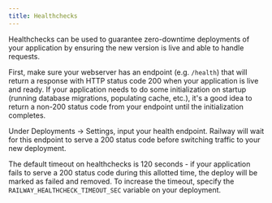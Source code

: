 ```yaml
---
title: Healthchecks
---
```


Healthchecks can be used to guarantee zero-downtime deployments of your application by ensuring the new version is live and able to handle requests.


<NextImage 
src="https://res.cloudinary.com/railway/image/upload/v1636427657/docs/healthchecks_xov2f5.png"
alt="Screenshot of Healthchecks"
layout="intrinsic"
width={967} height={694} quality={80} />

First, make sure your webserver has an endpoint (e.g. `/health`) that will return a response with HTTP status code 200 when your application is live and ready. If your application needs to do some initialization on startup (running database migrations, populating cache, etc.), it's a good idea to return a non-200 status code from your endpoint until the initialization completes. 

Under Deployments → Settings, input your health endpoint. Railway will wait for this endpoint to serve a 200 status code before switching traffic to your new deployment.

The default timeout on healthchecks is 120 seconds - if your application fails to serve a 200 status code during this allotted time, the deploy will be marked as failed and removed. To increase the timeout, specify the `RAILWAY_HEALTHCHECK_TIMEOUT_SEC` variable on your deployment. 

